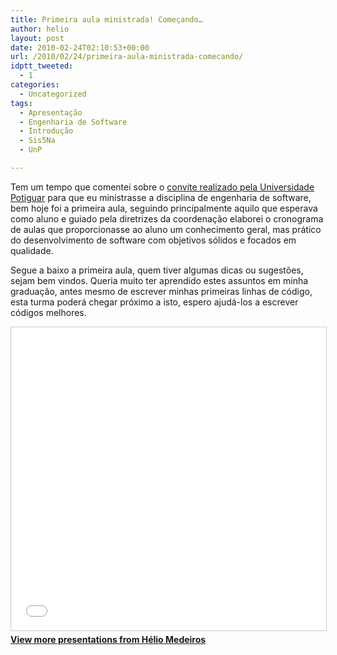 ```yaml
---
title: Primeira aula ministrada! Começando…
author: helio
layout: post
date: 2010-02-24T02:10:53+00:00
url: /2010/02/24/primeira-aula-ministrada-comecando/
idptt_tweeted:
  - 1
categories:
  - Uncategorized
tags:
  - Apresentação
  - Engenharia de Software
  - Introdução
  - Sis5Na
  - UnP

---
```

Tem um tempo que comentei sobre o <a title="UnP" href="/2010/01/26/ola-unp-mais-um-professor-na-familia/" target="_self">convite realizado pela Universidade Potiguar</a> para que eu ministrasse a disciplina de engenharia de software, bem hoje foi a primeira aula, seguindo principalmente aquilo que esperava como aluno e guiado pela diretrizes da coordenação elaborei o cronograma de aulas que proporcionasse ao aluno um conhecimento geral, mas prático do desenvolvimento de software com objetivos sólidos e focados em qualidade.

Segue a baixo a primeira aula, quem tiver algumas dicas ou sugestões, sejam bem vindos. Queria muito ter aprendido estes assuntos em minha graduação, antes mesmo de escrever minhas primeiras linhas de código, esta turma poderá chegar próximo a isto, espero ajudá-los a escrever códigos melhores.

<div style="margin-bottom: 20px;">
<iframe src="//www.slideshare.net/slideshow/embed_code/key/3261384"
        width="595"
        height="485"
        frameborder="0"
        marginwidth="0"
        marginheight="0"
        scrolling="no"
        style="border:1px solid #CCC; border-width:1px; margin-bottom:5px; max-width: 100%;"
        allowfullscreen>
</iframe>
<div style="margin-bottom:5px">
    <strong><a href="//www.slideshare.net/heliomedeiros" target="_blank">View more presentations from Hélio Medeiros</a></strong>
</div>
</div>